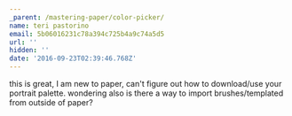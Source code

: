 ```yaml
---
_parent: /mastering-paper/color-picker/
name: teri pastorino
email: 5b06016231c78a394c725b4a9c74a5d5
url: ''
hidden: ''
date: '2016-09-23T02:39:46.768Z'
---
```


this is great, I am new to paper, can't figure out how to download/use your
portrait palette. wondering also is there a way to import brushes/templated from
outside of paper?
